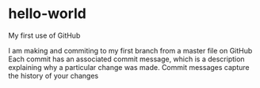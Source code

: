 # hello-world
My first use of GitHub

I am making and commiting to my first branch from a master file on GitHub
Each commit has an associated commit message, which is a description explaining why a particular change was made. Commit messages capture the history of your changes

